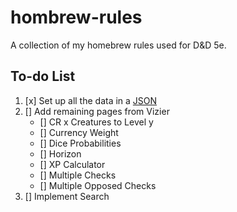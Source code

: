 # hombrew-rules
A collection of my homebrew rules used for D&amp;D 5e.

## To-do List
1. [x] Set up all the data in a [JSON](https://docs.google.com/spreadsheets/d/13MtW11-pexxwCiKeWOxKYm41PWDV2JAe39tXxj39KIw/edit?usp=sharing)
2. [] Add remaining pages from Vizier
    - [] CR x Creatures to Level y
    - [] Currency Weight
    - [] Dice Probabilities
    - [] Horizon
    - [] XP Calculator
    - [] Multiple Checks
    - [] Multiple Opposed Checks
5. [] Implement Search
